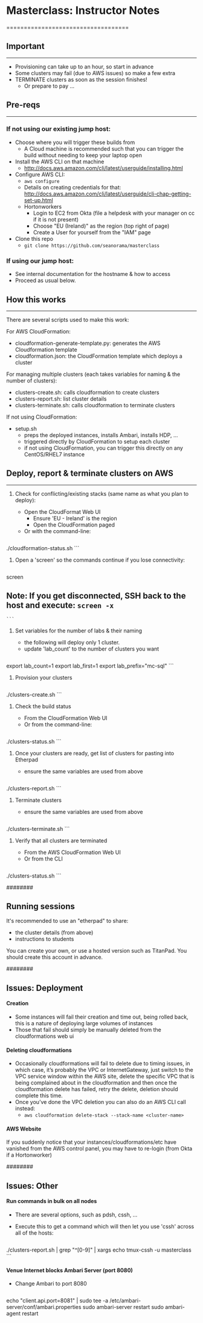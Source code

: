 # Masterclass: Instructor Notes
===================================

## Important
------------

- Provisioning can take up to an hour, so start in advance
- Some clusters may fail (due to AWS issues) so make a few extra
- TERMINATE clusters as soon as the session finishes!
  - Or prepare to pay ...


## Pre-reqs
-----------

### If not using our existing jump host:

- Choose where you will trigger these builds from
  - A Cloud machine is recommended such that you can trigger the build without needing to keep your laptop open
- Install the AWS CLI on that machine
  - http://docs.aws.amazon.com/cli/latest/userguide/installing.html
- Configure AWS CLI:
  - `aws configure`
  - Details on creating credentials for that: http://docs.aws.amazon.com/cli/latest/userguide/cli-chap-getting-set-up.html
  - Hortonworkers
    - Login to EC2 from Okta (file a helpdesk with your manager on cc if it is not present)
    - Choose "EU (Ireland)" as the region (top right of page)
    - Create a User for yourself from the "IAM" page
- Clone this repo
  - `git clone https://github.com/seanorama/masterclass`

### If using our jump host:

- See internal documentation for the hostname & how to access
- Proceed as usual below.

## How this works
-----------------

There are several scripts used to make this work:

For AWS CloudFormation:

- cloudformation-generate-template.py: generates the AWS Cloudformation template
- cloudformation.json: the CloudFormation template which deploys a cluster

For managing multiple clusters (each takes variables for naming & the number of clusters):

- clusters-create.sh: calls cloudformation to create clusters
- clusters-report.sh: list cluster details
- clusters-terminate.sh: calls cloudformation to terminate clusters

If not using CloudFormation:

- setup.sh
  - preps the deployed instances, installs Ambari, installs HDP, ...
  - triggered directly by CloudFormation to setup each cluster
  - if not using CloudFormation, you can trigger this directly on any CentOS/RHEL7 instance

## Deploy, report & terminate clusters on AWS
-------------------------

1. Check for conflicting/existing stacks (same name as what you plan to deploy):
    - Open the CloudFormat Web UI
        - Ensure 'EU - Ireland' is the region
        - Open the CloudFormation paged
    - Or with the command-line:

    ```
./cloudformation-status.sh
    ```

1. Open a 'screen' so the commands continue if you lose connectivity:

    ```
screen

## Note: If you get disconnected, SSH back to the host and execute: `screen -x`
    ```


1. Set variables for the number of labs & their naming
    - the following will deploy only 1 cluster.
    - update 'lab_count' to the number of clusters you want

    ```
export lab_count=1
export lab_first=1
export lab_prefix="mc-sql"
    ```

1. Provision your clusters

    ```
./clusters-create.sh
    ```

1. Check the build status
    - From the CloudFormation Web UI
    - Or from the command-line:

    ```
./clusters-status.sh
    ```

1. Once your clusters are ready, get list of clusters for pasting into Etherpad
    - ensure the same variables are used from above

    ```
./clusters-report.sh
    ```

1. Terminate clusters
    - ensure the same variables are used from above

    ```
./clusters-terminate.sh
    ```

1. Verify that all clusters are terminated
    - From the AWS CloudFormation Web UI
    - Or from the CLI

    ```
./clusters-status.sh
    ```

########

## Running sessions

It's recommended to use an "etherpad" to share:

- the cluster details (from above)
- instructions to students

You can create your own, or use a hosted version such as TitanPad. You should create this account in advance.

########

## Issues: Deployment

#### Creation

- Some instances will fail their creation and time out, being rolled back, this is a nature of deploying large volumes of instances
- Those that fail should simply be manually deleted from the cloudformations web ui

#### Deleting cloudformations

- Occasionally cloudformations will fail to delete due to timing issues, in which case, it’s probably the VPC or InternetGateway, just switch to the VPC service window within the AWS site, delete the specific VPC that is being complained about in the cloudformation and then once the cloudformation delete has failed, retry the delete, deletion should complete this time.
- Once you’ve done the VPC deletion you can also do an AWS CLI call instead:
    - `aws cloudformation delete-stack --stack-name <cluster-name>`

#### AWS Website

If you suddenly notice that your instances/cloudformations/etc have vanished from the AWS control panel, you may have to re-login (from Okta if a Hortonworker)



########

## Issues: Other

#### Run commands in bulk on all nodes

* There are several options, such as pdsh, cssh, ...
* Execute this to get a command which will then let you use 'cssh' across all of the hosts:

    ```
./clusters-report.sh | grep "^[0-9]" | xargs echo tmux-cssh -u masterclass
    ```

#### Venue Internet blocks Ambari Server (port 8080)

* Change Ambari to port 8080

  ```
echo "client.api.port=8081" | sudo tee -a /etc/ambari-server/conf/ambari.properties
sudo ambari-server restart
sudo ambari-agent restart
  ```

